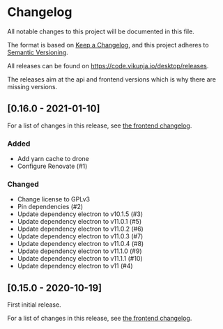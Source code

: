 # Changelog

All notable changes to this project will be documented in this file.

The format is based on [Keep a Changelog](https://keepachangelog.com/en/1.0.0/),
and this project adheres to [Semantic Versioning](https://semver.org/spec/v2.0.0.html).

All releases can be found on https://code.vikunja.io/desktop/releases.

The releases aim at the api and frontend versions which is why there are missing versions.

## [0.16.0 - 2021-01-10]

For a list of changes in this release, see [the frontend changelog](https://kolaente.dev/vikunja/frontend/releases/tag/v0.16.0).

### Added

* Add yarn cache to drone
* Configure Renovate (#1)

### Changed

* Change license to GPLv3
* Pin dependencies (#2)
* Update dependency electron to v10.1.5 (#3)
* Update dependency electron to v11.0.1 (#5)
* Update dependency electron to v11.0.2 (#6)
* Update dependency electron to v11.0.3 (#7)
* Update dependency electron to v11.0.4 (#8)
* Update dependency electron to v11.1.0 (#9)
* Update dependency electron to v11.1.1 (#10)
* Update dependency electron to v11 (#4)

## [0.15.0 - 2020-10-19]

First initial release.

For a list of changes in this release, see [the frontend changelog](https://kolaente.dev/vikunja/frontend/releases/tag/v0.15.0).


